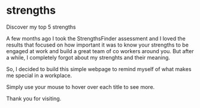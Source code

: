 # strengths
Discover my top 5 strengths 

A few months ago I took the StrengthsFinder assessment and I loved the results that focused on how important it was to know your strengths to be engaged at work and build a great team of co workers around you. But after a while, I completely forgot about my strenghts and their meaning. 

So, I decided to build this simple webpage to remind myself of what makes me special in a workplace. 

Simply use your mouse to hover over each title to see more.

Thank you for visiting. 
